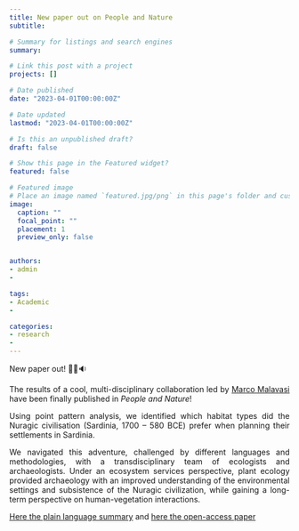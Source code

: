 ```yaml
---
title: New paper out on People and Nature
subtitle:

# Summary for listings and search engines
summary:

# Link this post with a project
projects: []

# Date published
date: "2023-04-01T00:00:00Z"

# Date updated
lastmod: "2023-04-01T00:00:00Z"

# Is this an unpublished draft?
draft: false

# Show this page in the Featured widget?
featured: false

# Featured image
# Place an image named `featured.jpg/png` in this page's folder and customize its options here.
image:
  caption: ""
  focal_point: ""
  placement: 1
  preview_only: false


authors:
- admin
-

tags:
- Academic
-

categories:
- research
-
---
```

<div style="text-align: justify">

New paper out! :tada::newspaper::sound:

The results of a cool, multi-disciplinary collaboration led by [Marco Malavasi](https://scholar.google.it/citations?user=dA84ZRAAAAAJ&hl=it) have been finally published in _People and Nature_!

Using point pattern analysis, we identified which habitat types did the Nuragic civilisation (Sardinia, 1700 – 580 BCE) prefer when planning their settlements in Sardinia.

We navigated this adventure, challenged by different languages and methodologies, with a transdisciplinary team of ecologists and archaeologists. Under an ecosystem services perspective, plant ecology provided archaeology with an improved understanding of the environmental settings and subsistence of the Nuragic civilization, while gaining a long-term perspective on human-vegetation interactions.


[Here the plain language summary](https://relationalthinkingblog.com/2023/02/22/plain-language-summary-past-present-and-future-ecosystem-services-from-the-nuragic-sardinia-1700-580-bce/) and [here the open-access paper](https://besjournals.onlinelibrary.wiley.com/doi/full/10.1002/pan3.10461)
